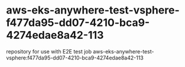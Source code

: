 # aws-eks-anywhere-test-vsphere-f477da95-dd07-4210-bca9-4274edae8a42-113
repository for use with E2E test job aws-eks-anywhere-test-vsphere:f477da95-dd07-4210-bca9-4274edae8a42-113
